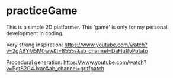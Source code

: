 # practiceGame
This is a simple 2D platformer. This 'game' is only for my personal development in coding.

Very strong inspiration: https://www.youtube.com/watch?v=2gABYM5M0ww&t=8555s&ab_channel=DaFluffyPotato

Procedural generation: https://www.youtube.com/watch?v=Pgt82G4Jxac&ab_channel=griffpatch
